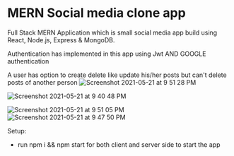 # MERN Social media clone app

Full Stack MERN Application which is small social media app build using  React, Node.js, Express & MongoDB. 

Authentication has implemented in this app using Jwt AND GOOGLE authentication

A user has option to create delete like update his/her posts but can't delete posts of another person 
![Screenshot 2021-05-21 at 9 51 28 PM](https://user-images.githubusercontent.com/66991625/119168616-b594b700-ba7e-11eb-8f2f-3f835238ec32.png)

![Screenshot 2021-05-21 at 9 40 48 PM](https://user-images.githubusercontent.com/66991625/119167365-6601bb80-ba7d-11eb-970f-0d8283bcf7f8.png)


 
![Screenshot 2021-05-21 at 9 51 05 PM](https://user-images.githubusercontent.com/66991625/119168571-a7df3180-ba7e-11eb-92de-34efcb067cab.png)
![Screenshot 2021-05-21 at 9 47 50 PM](https://user-images.githubusercontent.com/66991625/119168122-33a48e00-ba7e-11eb-839f-f9b746418b61.png)


Setup:

* run npm i && npm start for both client and server side to start the app
